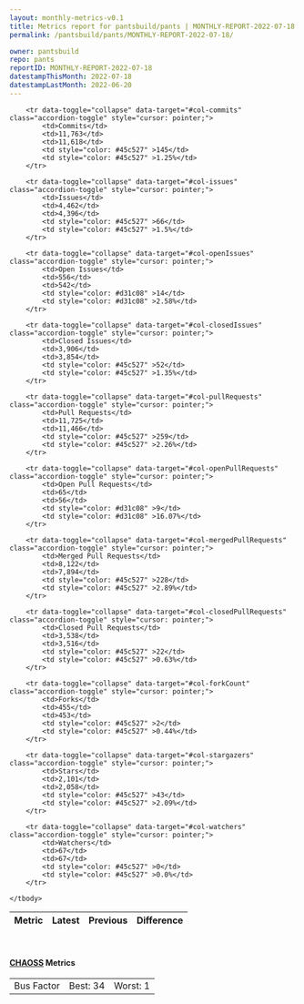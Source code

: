 ```yaml
---
layout: monthly-metrics-v0.1
title: Metrics report for pantsbuild/pants | MONTHLY-REPORT-2022-07-18 | 2022-07-18
permalink: /pantsbuild/pants/MONTHLY-REPORT-2022-07-18/

owner: pantsbuild
repo: pants
reportID: MONTHLY-REPORT-2022-07-18
datestampThisMonth: 2022-07-18
datestampLastMonth: 2022-06-20
---
```



<table class="table table-condensed" style="border-collapse:collapse;">
    <thead>
    <tr>
        <th>Metric</th>
        <th>Latest</th>
        <th>Previous</th>
        <th colspan="2" style="text-align: center;">Difference</th>
    </tr>
    </thead>
    <tbody>

        <tr data-toggle="collapse" data-target="#col-commits" class="accordion-toggle" style="cursor: pointer;">
            <td>Commits</td>
            <td>11,763</td>
            <td>11,618</td>
            <td style="color: #45c527" >145</td>
            <td style="color: #45c527" >1.25%</td>
        </tr>
        
        <tr data-toggle="collapse" data-target="#col-issues" class="accordion-toggle" style="cursor: pointer;">
            <td>Issues</td>
            <td>4,462</td>
            <td>4,396</td>
            <td style="color: #45c527" >66</td>
            <td style="color: #45c527" >1.5%</td>
        </tr>
        
        <tr data-toggle="collapse" data-target="#col-openIssues" class="accordion-toggle" style="cursor: pointer;">
            <td>Open Issues</td>
            <td>556</td>
            <td>542</td>
            <td style="color: #d31c08" >14</td>
            <td style="color: #d31c08" >2.58%</td>
        </tr>
        
        <tr data-toggle="collapse" data-target="#col-closedIssues" class="accordion-toggle" style="cursor: pointer;">
            <td>Closed Issues</td>
            <td>3,906</td>
            <td>3,854</td>
            <td style="color: #45c527" >52</td>
            <td style="color: #45c527" >1.35%</td>
        </tr>
        
        <tr data-toggle="collapse" data-target="#col-pullRequests" class="accordion-toggle" style="cursor: pointer;">
            <td>Pull Requests</td>
            <td>11,725</td>
            <td>11,466</td>
            <td style="color: #45c527" >259</td>
            <td style="color: #45c527" >2.26%</td>
        </tr>
        
        <tr data-toggle="collapse" data-target="#col-openPullRequests" class="accordion-toggle" style="cursor: pointer;">
            <td>Open Pull Requests</td>
            <td>65</td>
            <td>56</td>
            <td style="color: #d31c08" >9</td>
            <td style="color: #d31c08" >16.07%</td>
        </tr>
        
        <tr data-toggle="collapse" data-target="#col-mergedPullRequests" class="accordion-toggle" style="cursor: pointer;">
            <td>Merged Pull Requests</td>
            <td>8,122</td>
            <td>7,894</td>
            <td style="color: #45c527" >228</td>
            <td style="color: #45c527" >2.89%</td>
        </tr>
        
        <tr data-toggle="collapse" data-target="#col-closedPullRequests" class="accordion-toggle" style="cursor: pointer;">
            <td>Closed Pull Requests</td>
            <td>3,538</td>
            <td>3,516</td>
            <td style="color: #45c527" >22</td>
            <td style="color: #45c527" >0.63%</td>
        </tr>
        
        <tr data-toggle="collapse" data-target="#col-forkCount" class="accordion-toggle" style="cursor: pointer;">
            <td>Forks</td>
            <td>455</td>
            <td>453</td>
            <td style="color: #45c527" >2</td>
            <td style="color: #45c527" >0.44%</td>
        </tr>
        
        <tr data-toggle="collapse" data-target="#col-stargazers" class="accordion-toggle" style="cursor: pointer;">
            <td>Stars</td>
            <td>2,101</td>
            <td>2,058</td>
            <td style="color: #45c527" >43</td>
            <td style="color: #45c527" >2.09%</td>
        </tr>
        
        <tr data-toggle="collapse" data-target="#col-watchers" class="accordion-toggle" style="cursor: pointer;">
            <td>Watchers</td>
            <td>67</td>
            <td>67</td>
            <td style="color: #45c527" >0</td>
            <td style="color: #45c527" >0.0%</td>
        </tr>
        
    </tbody>
</table>
<br>
<h4><a target="_blank" href="https://chaoss.community/">CHAOSS</a> Metrics</h4>

<table class="table table-condensed" style="border-collapse:collapse;">
    <tbody>
        <td>Bus Factor</td>
        <td>Best: 34</td>
        <td>Worst: 1</td>
    </tbody>
</table>
